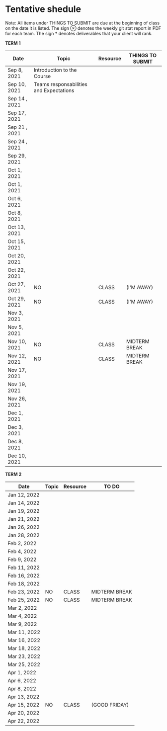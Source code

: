# Tentative shedule 

Note: All items under THINGS TO SUBMIT are due at the beginning of class on the date it is listed. The sign ⊗ denotes the weekly git stat report in PDF for each team. The sign † denotes deliverables that your client will rank.

**TERM 1**

 |Date   	|  Topic 	|  Resource 	|   THINGS TO SUBMIT	|
 |---	    |---	     |---	        |---	        |
 | Sep 8, 2021 | Introduction to the Course | | |
 | Sep 10, 2021| Teams responsabilities and Expectations |   |  |
 | Sep 14 , 2021 	    |   	    |      |  |
 | Sep 17, 2021  	    |   	    |      |  |
| Sep 21 , 2021 	     |   	    |      |  |
| Sep 24 , 2021 	     |   	    |      |  |
| Sep 29, 2021  	     |   	    |      |  |
| Oct 1, 2021  	      |   	    |      |  |
| Oct 1, 2021  	      |   	    |      |  |
| Oct 6, 2021  	      |   	    |      |  |
| Oct 8, 2021         |   	    |      |  |
| Oct 13, 2021 	      |   	    |      |  |
| Oct 15, 2021   	    |   	    |      |  |
| Oct 20, 2021   	    |        |      |  |
| Oct 22, 2021  	     |   	    |      |  |
| Oct 27, 2021   	    | NO     |  CLASS     |   (I'M AWAY) |
| Oct 29, 2021   	    | NO     |  CLASS     |   (I'M AWAY) |
| Nov 3, 2021   	     |   	    |     |  |
| Nov 5, 2021    	    |   	    |     |  |
| Nov 10, 2021   	    |  NO    |  CLASS     |      MIDTERM   BREAK |
| Nov 12, 2021   	    |  NO    |  CLASS     |      MIDTERM   BREAK |
| Nov 17, 2021  	     |   	    |     |  |
| Nov 19, 2021   	    |   	    |     |  |
| Nov 26, 2021   	    |   	    |	    |  |
| Dec 1, 2021	        |    	   |     |  |
| Dec 3, 2021	        |  	     |     |  |
| Dec 8, 2021	        |   	    |     |  |
| Dec 10, 2021	       |  	     |     |  |

 
 
  **TERM 2**

|  Date 	       |  Topic 	|   Resource	 | TO DO |
|---	           |---	     |---	         |---	   |
| Jan 12, 2022  |         |             |   | 
| Jan 14, 2022  |         |             |   | 
| Jan 19, 2022  |         |             |   | 
| Jan 21, 2022  |         |             |   | 
| Jan 26, 2022  |         |             |   | 
| Jan 28, 2022  |         |             |   |
| Feb 2, 2022   |         |             |   |
| Feb 4, 2022   |         |             |   |
| Feb 9, 2022   |         |             |   |
| Feb 11, 2022  |         |             |   |
| Feb 16, 2022  |         |             |   |
| Feb 18, 2022  |         |             |   |
| Feb 23, 2022  |   NO    |  CLASS      |      MIDTERM   BREAK|
| Feb 25, 2022  |   NO    |  CLASS      |      MIDTERM   BREAK|
| Mar 2, 2022   |         |             |   |
| Mar 4, 2022   |         |             |   |
| Mar 9, 2022   |         |             |   |
| Mar 11, 2022  |         |             |   |
| Mar 16, 2022  |         |             |   |
| Mar 18, 2022  |         |             |   |
| Mar 23, 2022  |         |             |   |
| Mar 25, 2022  |         |             |   |
| Apr 1, 2022   |         |             |   |
| Apr 6, 2022   |         |             |   |
| Apr 8, 2022   |         |             |   |
| Apr 13, 2022  |         |             |   |
| Apr 15, 2022  |    NO   |  CLASS      |   (GOOD FRIDAY)|
| Apr 20, 2022  |         |             |   |
| Apr 22, 2022  |         |             |   |




